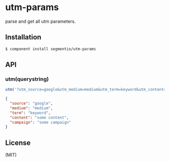 
# utm-params

  parse and get all utm parameters.

## Installation

```bash
$ component install segmentio/utm-params
```

## API

### utm(querystring)

```js
utm('?utm_source=google&utm_medium=medium&utm_term=keyword&utm_content=some%20content&utm_campaign=some%20campaign');
```

```json
{
  "source": "google",
  "medium": "medium",
  "term": "keyword",
  "content": "some content",
  "campaign": "some campaign"
}
```

## License

  (MIT)

